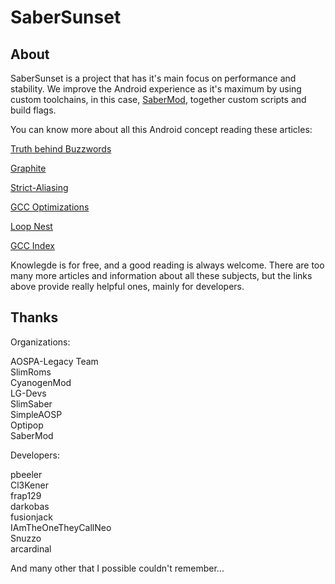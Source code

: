 # SaberSunset #

## About ##

SaberSunset is a project that has it's main focus on performance and stability.
We improve the Android experience as it's maximum by using custom toolchains, in this case, [SaberMod](https://github.com/SaberMod),
together custom scripts and build flags.

You can know more about all this Android concept reading these articles:

[Truth behind Buzzwords](https://docs.google.com/document/d/1C-ehLWl6XcStOmB30QHDA_DOdceXiGIyzXT_0eIg5nQ/edit)

[Graphite](https://gcc.gnu.org/wiki/Graphite-4.8)

[Strict-Aliasing](http://dbp-consulting.com/tutorials/StrictAliasing.html)

[GCC Optimizations](https://gcc.gnu.org/onlinedocs/gcc/Optimize-Options.html)

[Loop Nest](http://en.wikipedia.org/wiki/Loop_nest_optimization)

[GCC Index](https://gcc.gnu.org/onlinedocs/gcc/)

Knowlegde is for free, and a good reading is always welcome. There are too many more articles and information
about all these subjects, but the links above provide really helpful ones, mainly for developers.

## Thanks ##

Organizations:

AOSPA-Legacy Team \
SlimRoms \
CyanogenMod \
LG-Devs \
SlimSaber \
SimpleAOSP \
Optipop \
SaberMod

Developers:

pbeeler \
Cl3Kener \
frap129 \
darkobas \
fusionjack \
IAmTheOneTheyCallNeo \
Snuzzo \
arcardinal

And many other that I possible couldn't remember...
